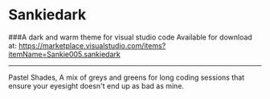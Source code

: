# Sankiedark
###A dark and warm theme for visual studio code
Available for download at: https://marketplace.visualstudio.com/items?itemName=Sankie005.sankiedark


***
Pastel Shades, A mix of greys and greens for long coding sessions that ensure your eyesight doesn't end up as bad as mine.
